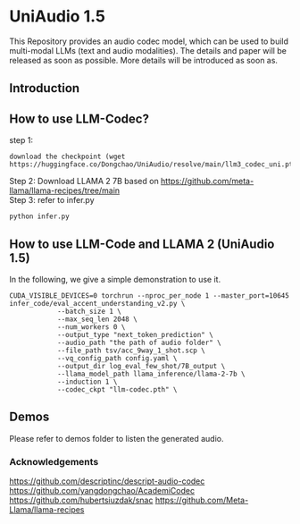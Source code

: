 # UniAudio 1.5
This Repository provides an audio codec model, which can be used to build multi-modal LLMs (text and audio modalities). The details and paper will be released as soon as possible.
More details will be introduced as soon as.

## Introduction

<!-- ![The overview of UniAudio 1.5](fig/llama_code.png) -->


## How to use LLM-Codec?
step 1:
```
download the checkpoint (wget https://huggingface.co/Dongchao/UniAudio/resolve/main/llm3_codec_uni.pth)
```
Step 2: Download LLAMA 2 7B based on https://github.com/meta-llama/llama-recipes/tree/main <br>
Step 3: refer to infer.py
```
python infer.py
```

## How to use LLM-Code and LLAMA 2 (UniAudio 1.5)
In the following, we give a simple demonstration to use it.
```
CUDA_VISIBLE_DEVICES=0 torchrun --nproc_per_node 1 --master_port=10645 infer_code/eval_accent_understanding_v2.py \
            --batch_size 1 \
            --max_seq_len 2048 \
            --num_workers 0 \
            --output_type "next_token_prediction" \
            --audio_path "the path of audio folder" \
            --file_path tsv/acc_9way_1_shot.scp \
            --vq_config_path config.yaml \
            --output_dir log_eval_few_shot/7B_output \
            --llama_model_path llama_inference/llama-2-7b \
            --induction 1 \
            --codec_ckpt "llm-codec.pth" \

```

## Demos
Please refer to demos folder to listen the generated audio.


### Acknowledgements
https://github.com/descriptinc/descript-audio-codec 
https://github.com/yangdongchao/AcademiCodec
https://github.com/hubertsiuzdak/snac
https://github.com/Meta-Llama/llama-recipes

